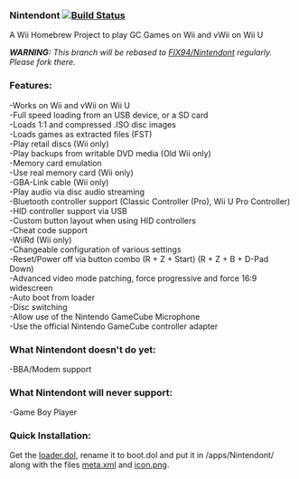 ### Nintendont [![Build Status](https://travis-ci.org/brink182/Nintendont.svg?branch=develop)](https://travis-ci.org/brink182/Nintendont)
A Wii Homebrew Project to play GC Games on Wii and vWii on Wii U

___WARNING:___ _This branch will be rebased to [FIX94/Nintendont](https://github.com/FIX94/Nintendont) regularly. Please fork there._

### Features:
-Works on Wii and vWii on Wii U  
-Full speed loading from an USB device, or a SD card  
-Loads 1:1 and compressed .ISO disc images  
-Loads games as extracted files (FST)  
-Play retail discs (Wii only)  
-Play backups from writable DVD media (Old Wii only)  
-Memory card emulation  
-Use real memory card (Wii only)  
-GBA-Link cable (Wii only)  
-Play audio via disc audio streaming  
-Bluetooth controller support (Classic Controller (Pro), Wii U Pro Controller)  
-HID controller support via USB  
-Custom button layout when using HID controllers  
-Cheat code support  
-WiiRd (Wii only)  
-Changeable configuration of various settings  
-Reset/Power off via button combo (R + Z + Start) (R + Z + B + D-Pad Down)  
-Advanced video mode patching, force progressive and force 16:9 widescreen  
-Auto boot from loader  
-Disc switching  
-Allow use of the Nintendo GameCube Microphone  
-Use the official Nintendo GameCube controller adapter  

### What Nintendont doesn't do yet:
-BBA/Modem support

### What Nintendont will never support:
-Game Boy Player

### Quick Installation:
Get the [loader.dol](loader/loader.dol?raw=true), rename it to boot.dol and put it in /apps/Nintendont/ along with the files [meta.xml](nintendont/meta.xml?raw=true) and [icon.png](nintendont/icon.png?raw=true).
